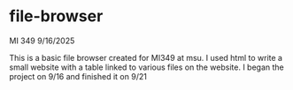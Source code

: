 # file-browser
MI 349 9/16/2025

This is a basic file browser created for MI349 at msu. I used html to write a small website with a table linked to various files on the website.
I began the project on 9/16 and finished it on 9/21
